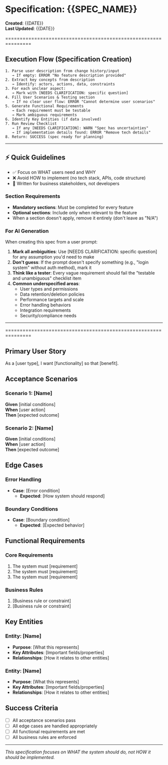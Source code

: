 # Specification: {{SPEC_NAME}}

**Created**: {{DATE}}  
**Last Updated**: {{DATE}}

===============================================================
## Execution Flow (Specification Creation)
```
1. Parse user description from change history/input
   → If empty: ERROR "No feature description provided"
2. Extract key concepts from description
   → Identify: actors, actions, data, constraints
3. For each unclear aspect:
   → Mark with [NEEDS CLARIFICATION: specific question]
4. Fill User Scenarios & Testing section
   → If no clear user flow: ERROR "Cannot determine user scenarios"
5. Generate Functional Requirements
   → Each requirement must be testable
   → Mark ambiguous requirements
6. Identify Key Entities (if data involved)
7. Run Review Checklist
   → If any [NEEDS CLARIFICATION]: WARN "Spec has uncertainties"
   → If implementation details found: ERROR "Remove tech details"
8. Return: SUCCESS (spec ready for planning)
```

---

## ⚡ Quick Guidelines
- ✅ Focus on WHAT users need and WHY
- ❌ Avoid HOW to implement (no tech stack, APIs, code structure)
- 👥 Written for business stakeholders, not developers

### Section Requirements
- **Mandatory sections**: Must be completed for every feature
- **Optional sections**: Include only when relevant to the feature
- When a section doesn't apply, remove it entirely (don't leave as "N/A")

### For AI Generation
When creating this spec from a user prompt:
1. **Mark all ambiguities**: Use [NEEDS CLARIFICATION: specific question] for any assumption you'd need to make
2. **Don't guess**: If the prompt doesn't specify something (e.g., "login system" without auth method), mark it
3. **Think like a tester**: Every vague requirement should fail the "testable and unambiguous" checklist item
4. **Common underspecified areas**:
   - User types and permissions
   - Data retention/deletion policies  
   - Performance targets and scale
   - Error handling behaviors
   - Integration requirements
   - Security/compliance needs

---
===============================================================

## Primary User Story
<!-- The main value proposition from the user's perspective -->
As a [user type], I want [functionality] so that [benefit].

## Acceptance Scenarios
<!-- Specific testable scenarios that define success -->

### Scenario 1: [Name]
**Given** [initial conditions]  
**When** [user action]  
**Then** [expected outcome]

### Scenario 2: [Name]
**Given** [initial conditions]  
**When** [user action]  
**Then** [expected outcome]

## Edge Cases
<!-- Error conditions, boundary cases, and failure modes -->

### Error Handling
- **Case**: [Error condition]
  - **Expected**: [How system should respond]

### Boundary Conditions  
- **Case**: [Boundary condition]
  - **Expected**: [Expected behavior]

## Functional Requirements
<!-- What the system must do - avoid technical implementation details -->

### Core Requirements
1. The system must [requirement]
2. The system must [requirement]  
3. The system must [requirement]

### Business Rules
1. [Business rule or constraint]
2. [Business rule or constraint]

## Key Entities
<!-- Important data objects and their relationships -->

### Entity: [Name]
- **Purpose**: [What this represents]
- **Key Attributes**: [Important fields/properties]
- **Relationships**: [How it relates to other entities]

### Entity: [Name]  
- **Purpose**: [What this represents]
- **Key Attributes**: [Important fields/properties]
- **Relationships**: [How it relates to other entities]

## Success Criteria
<!-- How to measure if this specification is properly implemented -->
- [ ] All acceptance scenarios pass
- [ ] All edge cases are handled appropriately
- [ ] All functional requirements are met
- [ ] All business rules are enforced

---
*This specification focuses on WHAT the system should do, not HOW it should be implemented.*